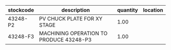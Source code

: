 |stockcode|description|quantity|location|
|---------|-----------|--------|--------|
|43248-P2|PV CHUCK PLATE FOR XY STAGE|1.00||
|43248-F3|MACHINING OPERATION TO PRODUCE 43248-P3|1.00||

